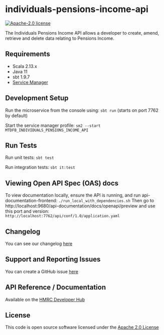 
# individuals-pensions-income-api

[![Apache-2.0 license](http://img.shields.io/badge/license-Apache-blue.svg)](http://www.apache.org/licenses/LICENSE-2.0.html)

The Individuals Pensions Income API allows a developer to create, amend, retrieve and delete data relating to Pensions Income.

## Requirements

- Scala 2.13.x
- Java 11
- sbt 1.9.7
- [Service Manager](https://github.com/hmrc/sm2)

## Development Setup

Run the microservice from the console using: `sbt run` (starts on port 7762 by default)

Start the service manager profile: `sm2 --start MTDFB_INDIVIDUALS_PENSIONS_INCOME_API`

## Run Tests

Run unit tests: `sbt test`

Run integration tests: `sbt it:test`

## Viewing Open API Spec (OAS) docs

To view documentation locally, ensure the API is running, and run api-documentation-frontend:
`./run_local_with_dependencies.sh`
Then go to http://localhost:9680/api-documentation/docs/openapi/preview and use this port and version:
`http://localhost:7762/api/conf/1.0/application.yaml`

## Changelog

You can see our changelog [here](https://github.com/hmrc/income-tax-mtd-changelog)

## Support and Reporting Issues

You can create a GitHub issue [here](https://github.com/hmrc/income-tax-mtd-changelog/issues)

## API Reference / Documentation

Available on
the [HMRC Developer Hub](https://developer.service.hmrc.gov.uk/api-documentation/docs/api/service/individuals-pensions-income-api)

## License

This code is open source software licensed under
the [Apache 2.0 License]("http://www.apache.org/licenses/LICENSE-2.0.html")
